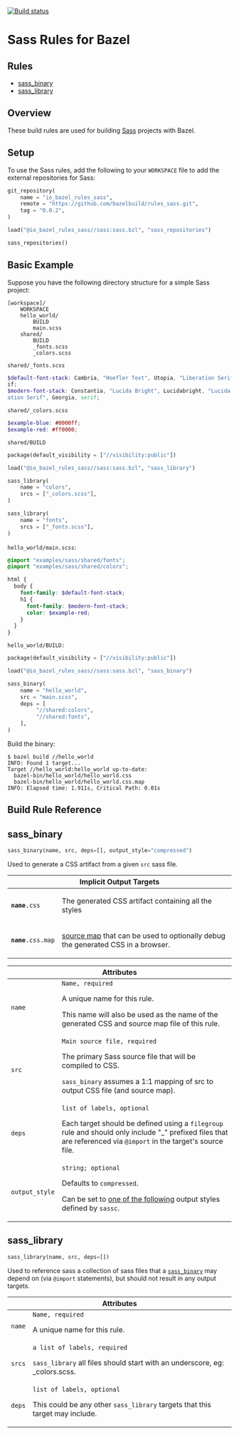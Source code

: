 [![Build status](https://badge.buildkite.com/accb37a80d88e0ffda97f55451d05eea2004ed8bbb80a27958.svg)](https://buildkite.com/bazel/rules-sass-postsubmit)

# Sass Rules for Bazel

<div class="toc">
  <h2>Rules</h2>
  <ul>
    <li><a href="#sass_binary">sass_binary</a></li>
    <li><a href="#sass_library">sass_library</a></li>
  </ul>
</div>

## Overview
These build rules are used for building [Sass][sass] projects with Bazel.

[sass]: http://www.sass-lang.com

<a name="setup"></a>
## Setup
To  use the Sass rules, add the following to your `WORKSPACE` file to add the
external repositories for Sass:

```python
git_repository(
    name = "io_bazel_rules_sass",
    remote = "https://github.com/bazelbuild/rules_sass.git",
    tag = "0.0.2",
)

load("@io_bazel_rules_sass//sass:sass.bzl", "sass_repositories")

sass_repositories()
```

<a name="basic-example"></a>
## Basic Example

Suppose you have the following directory structure for a simple Sass project:

```
[workspace]/
    WORKSPACE
    hello_world/
        BUILD
        main.scss
    shared/
        BUILD
        _fonts.scss
        _colors.scss
```

`shared/_fonts.scss`

```scss
$default-font-stack: Cambria, "Hoefler Text", Utopia, "Liberation Serif", "Nimbus Roman No9 L Regular", Times, "Times New Roman", ser
if;
$modern-font-stack: Constantia, "Lucida Bright", Lucidabright, "Lucida Serif", Lucida, "DejaVu Serif", "Bitstream Vera Serif", "Liber
ation Serif", Georgia, serif;
```

`shared/_colors.scss`

```scss
$example-blue: #0000ff;
$example-red: #ff0000;
```

`shared/BUILD`

```python
package(default_visibility = ["//visibility:public"])

load("@io_bazel_rules_sass//sass:sass.bzl", "sass_library")

sass_library(
    name = "colors",
    srcs = ["_colors.scss"],
)

sass_library(
    name = "fonts",
    srcs = ["_fonts.scss"],
)
```

`hello_world/main.scss`:

```scss
@import "examples/sass/shared/fonts";
@import "examples/sass/shared/colors";

html {
  body {
    font-family: $default-font-stack;
    h1 {
      font-family: $modern-font-stack;
      color: $example-red;
    }
  }
}
```

`hello_world/BUILD:`

```python
package(default_visibility = ["//visibility:public"])

load("@io_bazel_rules_sass//sass:sass.bzl", "sass_binary")

sass_binary(
    name = "hello_world",
    src = "main.scss",
    deps = [
         "//shared:colors",
         "//shared:fonts",
    ],
)
```

Build the binary:

```
$ bazel build //hello_world
INFO: Found 1 target...
Target //hello_world:hello_world up-to-date:
  bazel-bin/hello_world/hello_world.css
  bazel-bin/hello_world/hello_world.css.map
INFO: Elapsed time: 1.911s, Critical Path: 0.01s
```

<a name="reference"></a>
## Build Rule Reference

<a name="reference-sass_binary"></a>
## sass_binary

```python
sass_binary(name, src, deps=[], output_style="compressed")
```

Used to generate a CSS artifact from a given `src` sass file.

<table class="table table-condensed table-bordered table-implicit">
  <colgroup>
    <col class="col-param" />
    <col class="param-description" />
  </colgroup>
  <thead>
    <tr>
      <th colspan="2">Implicit Output Targets</th>
    </th>
  </thead>
  <tbody>
    <tr>
      <td><code><strong>name</strong>.css</code></td>
      <td>
        <p>The generated CSS artifact containing all the styles</p>
      </td>
    </tr>
    <tr>
      <td><code><strong>name</strong>.css.map</code></td>
      <td>
        <p>
          <a href="http://thesassway.com/intermediate/using-source-maps-with-sass">source map</a>
          that can be used to optionally debug the generated CSS in a browser.
        </p>
      </td>
    </tr>
  </tbody>
</table>

<table class="table table-condensed table-bordered table-params">
  <colgroup>
    <col class="col-param" />
    <col class="param-description" />
  </colgroup>
  <thead>
    <tr>
      <th colspan="2">Attributes</th>
    </tr>
  </thead>
  <tbody>
    <tr>
      <td><code>name</code></td>
      <td>
        <code>Name, required</code>
        <p>A unique name for this rule.</p>
        <p>
          This name will also be used as the name of the generated CSS and source map file of
          this rule.
        </p>
      </td>
    </tr>
    <tr>
      <td><code>src</code></td>
      <td>
        <code>Main source file, required</code>
        <p>The primary Sass source file that will be compiled to CSS.</p>
        <p>
        <code>sass_binary</code> assumes a 1:1 mapping of src to output CSS file (and source map).
        </p>
      </td>
    </tr>
    <tr>
      <td><code>deps</code></td>
      <td>
        <code>list of labels, optional</code>
        <p></p>
        <p>
        Each target should be defined using a <code>filegroup</code> rule and should only include "_" prefixed files that are referenced via <code>@import</code> in the target's source file.
        </p>
      </td>
    </tr>
    <tr>
      <td><code>output_style</code></td>
      <td>
        <code>string; optional</code>
        <p>Defaults to <code>compressed</code>.</p>
        <p>
        Can be set to <a href="http://sass-lang.com/documentation/file.SASS_REFERENCE.html#output_style">one of the following</a> output styles defined by <code>sassc</code>.
        </p>
      </td>
    </tr>
  </tbody>
</table>

<a name="reference-sass_library"></a>
## sass_library

```python
sass_library(name, src, deps=[])
```

Used to reference sass a collection of sass files that a
[`sass_binary`](#reference-sass_binary) may depend on (via `@import`
statements), but should not result in any output targets.

<table class="table table-condensed table-bordered table-params">
  <colgroup>
    <col class="col-param" />
    <col class="param-description" />
  </colgroup>
  <thead>
    <tr>
      <th colspan="2">Attributes</th>
    </tr>
  </thead>
  <tbody>
    <tr>
      <td><code>name</code></td>
      <td>
        <code>Name, required</code>
        <p>A unique name for this rule.</p>
        <p>
        </p>
      </td>
    </tr>
    <tr>
      <td><code>srcs</code></td>
      <td>
        <code>a list of labels, required</code>
        <p></p>
        <p>
        <code>sass_library</code> all files should start with an underscore, eg: _colors.scss.
        </p>
      </td>
    </tr>
    <tr>
      <td><code>deps</code></td>
      <td>
        <code>list of labels, optional</code>
        <p></p>
        <p>
          This could be any other <code>sass_library</code> targets that this target may include.
        </p>
      </td>
    </tr>
  </tbody>
</table>

